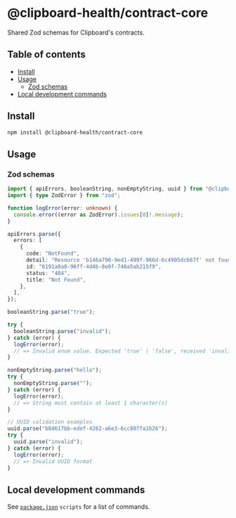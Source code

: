 # @clipboard-health/contract-core <!-- omit from toc -->

Shared Zod schemas for Clipboard's contracts.

## Table of contents <!-- omit from toc -->

- [Install](#install)
- [Usage](#usage)
  - [Zod schemas](#zod-schemas)
- [Local development commands](#local-development-commands)

## Install

```bash
npm install @clipboard-health/contract-core
```

## Usage

### Zod schemas

<embedex source="packages/contract-core/examples/schemas.ts">

```ts
import { apiErrors, booleanString, nonEmptyString, uuid } from "@clipboard-health/contract-core";
import { type ZodError } from "zod";

function logError(error: unknown) {
  console.error((error as ZodError).issues[0]!.message);
}

apiErrors.parse({
  errors: [
    {
      code: "NotFound",
      detail: "Resource 'b146a790-9ed1-499f-966d-6c4905dc667f' not found",
      id: "6191a8a0-96ff-4d4b-8e0f-746a5ab215f9",
      status: "404",
      title: "Not Found",
    },
  ],
});

booleanString.parse("true");

try {
  booleanString.parse("invalid");
} catch (error) {
  logError(error);
  // => Invalid enum value. Expected 'true' | 'false', received 'invalid'
}

nonEmptyString.parse("hello");
try {
  nonEmptyString.parse("");
} catch (error) {
  logError(error);
  // => String must contain at least 1 character(s)
}

// UUID validation examples
uuid.parse("b8d617bb-edef-4262-a6e3-6cc807fa1b26");
try {
  uuid.parse("invalid");
} catch (error) {
  logError(error);
  // => Invalid UUID format
}
```

</embedex>

## Local development commands

See [`package.json`](./package.json) `scripts` for a list of commands.
